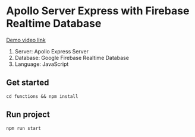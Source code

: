 # Apollo  Server Express with Firebase Realtime Database

[Demo video link](https://drive.google.com/file/d/18H_Ack0PQPr1qOhV51C465ee3qHssoPM/view?usp=sharing)
1. Server: Apollo Express Server
2. Database: Google Firebase Realtime Database
3. Language: JavaScript

## Get started

`cd functions && npm install`

## Run project

`npm run start`
